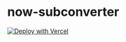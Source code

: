 # now-subconverter

[![Deploy with Vercel](https://vercel.com/button)](https://vercel.com/import/git?s=https%3A%2F%2Fgithub.com%2FLM-Firefly%2Fnow-subconverter)
